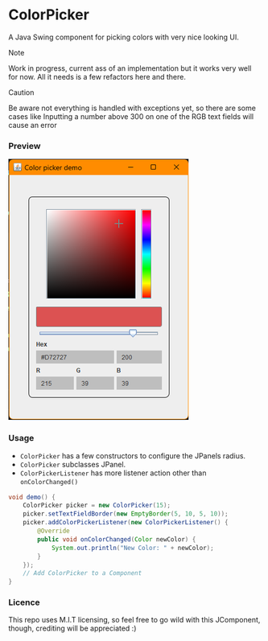 # ColorPicker
A Java Swing component for picking colors with very
nice looking UI.

> [!NOTE]
> Work in progress, current ass of an implementation
> but it works very well for now. All it needs is a few refactors
> here and there.

> [!CAUTION]
> Be aware not everything is handled with exceptions yet, so there are some cases like
> Inputting a number above 300 on one of the RGB text fields will cause an error

### Preview
![img.png](Preview.png)

### Usage
- <code>ColorPicker</code> has a few constructors to configure the 
JPanels radius.
- <code>ColorPicker</code> subclasses JPanel.
- <code>ColorPickerListener</code> has more listener action other than
<code>onColorChanged()</code>
```Java
void demo() {
    ColorPicker picker = new ColorPicker(15);
    picker.setTextFieldBorder(new EmptyBorder(5, 10, 5, 10));
    picker.addColorPickerListener(new ColorPickerListener() {
        @Override
        public void onColorChanged(Color newColor) {
            System.out.println("New Color: " + newColor);
        }
    });
    // Add ColorPicker to a Component
}
```

### Licence
This repo uses M.I.T licensing, so feel free to go wild
with this JComponent, though,  crediting will be appreciated :) 
